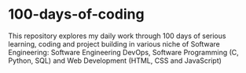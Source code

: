 # 100-days-of-coding
This repository explores my daily work through 100 days of serious learning, coding and project building in various niche of Software Engineering: Software Engineering DevOps, Software Programming (C, Python, SQL) and Web Development (HTML, CSS and JavaScript)
